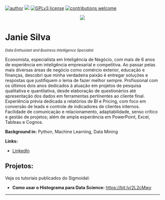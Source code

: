 [![author](https://img.shields.io/badge/author-JanieSilva-pink.svg)](https://www.linkedin.com/in/janie-silva-7501ba142/) [![](https://img.shields.io/badge/python-3.7+-blue.svg)](https://www.python.org/downloads/release/python-365/) [![GPLv3 license](https://img.shields.io/badge/License-GPLv3-blue.svg)](http://perso.crans.org/besson/LICENSE.html) [![contributions welcome](https://img.shields.io/badge/contributions-welcome-brightgreen.svg?style=flat)](https://github.com/carlosfab/data_science/issues)

<p align="center">
  <img src="banner2.png" >
</p>

# Janie Silva
<sub>*Data Enthusiast and Business Intelligence Specialist*</sub>

Economista, especialista em Inteligência de Negócio, com mais de 6 anos de experiência em inteligência empresarial e competitiva. Ao passar pelas mais diversas áreas de negócio como comércio exterior, educação e finanças, descobri que minha verdadeira paixão é entregar soluções e respostas que justifiquem o lema de fazer melhor sempre.
Profissional com os últimos dois anos dedicados à atuação em projetos de pesquisa qualitativa e quantitativa, desde elaboração de questionários até apresentação dos dados em ferramentas pertinentes ao cliente final. Experiência prévia dedicada a relatórios de BI e Pricing, com foco em conversão de leads e controle de indicadores de clientes internos.
Facilidade de comunicação e relacionamento, adaptabilidade, senso crítico e gestão de projetos; além de ampla experiência em PowerPoint, Excel, Tableau e Cognos. 

**Background in:** Python, Machine Learning, Data Mining 

**Links:**
* [LinkedIn](https://www.linkedin.com/in/janie-silva-7501ba142/)


## Projetos:
Veja os tutoriais publicados do Sigmoidal:

* **Como usar o Histograma para Data Science:** https://bit.ly/2L2cMwy


---

